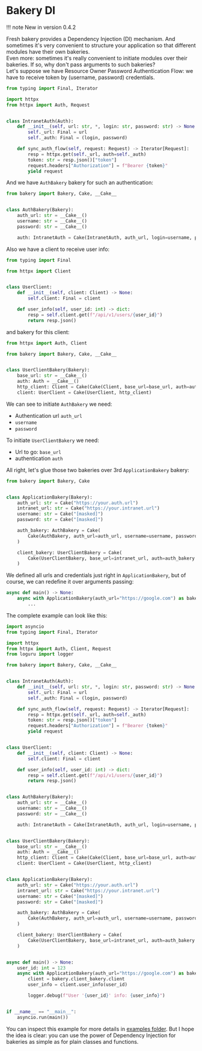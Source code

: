 # Bakery DI

!!! note
    New in version 0.4.2


Fresh bakery provides a Dependency Injection (DI) mechanism. And sometimes it's very convenient to structure your application so that different modules have their own bakeries.     
Even more: sometimes it's really convenient to initiate modules over their bakeries. 
If so, why don't pass arguments to such bakeries?     
Let's suppose we have Resource Owner Password Authentication Flow: we have to receive token by (username, password) credentials. 

```python
from typing import Final, Iterator

import httpx
from httpx import Auth, Request


class IntranetAuth(Auth):
    def __init__(self, url: str, *, login: str, password: str) -> None:
        self._url: Final = url
        self._auth: Final = (login, password)

    def sync_auth_flow(self, request: Request) -> Iterator[Request]:
        resp = httpx.get(self._url, auth=self._auth)
        token: str = resp.json()["token"]
        request.headers["Authorization"] = f"Bearer {token}"
        yield request

```
And we have `AuthBakery` bakery for such an authentication:
```python
from bakery import Bakery, Cake, __Cake__


class AuthBakery(Bakery):
    auth_url: str = __Cake__()
    username: str = __Cake__()
    password: str = __Cake__()

    auth: IntranetAuth = Cake(IntranetAuth, auth_url, login=username, password=password)
```
Also we have a client to receive user info:
```python
from typing import Final

from httpx import Client


class UserClient:
    def __init__(self, client: Client) -> None:
        self.client: Final = client

    def user_info(self, user_id: int) -> dict:
        resp = self.client.get(f"/api/v1/users/{user_id}")
        return resp.json()
```
and bakery for this client:
```python
from httpx import Auth, Client

from bakery import Bakery, Cake, __Cake__


class UserClientBakery(Bakery):
    base_url: str = __Cake__()
    auth: Auth = __Cake__()
    http_client: Client = Cake(Cake(Client, base_url=base_url, auth=auth))
    client: UserClient = Cake(UserClient, http_client)
```
We can see to initiate `AuthBakery` we need:     
- Authentication url `auth_url`
- `username`
- `password`

To initiate `UserClientBakery` we need:     
- Url to go: `base_url`
- authentication `auth`

All right, let's glue those two bakeries over 3rd `ApplicationBakery` bakery:
```python
from bakery import Bakery, Cake


class ApplicationBakery(Bakery):
    auth_url: str = Cake("https://your.auth.url")
    intranet_url: str = Cake("https://your.intranet.url")
    username: str = Cake("[masked]")
    password: str = Cake("[masked]")

    auth_bakery: AuthBakery = Cake(
        Cake(AuthBakery, auth_url=auth_url, username=username, password=password)
    )

    client_bakery: UserClientBakery = Cake(
        Cake(UserClientBakery, base_url=intranet_url, auth=auth_bakery.auth)
    )
```
We defined all urls and credentials just right in `ApplicationBakery`, but of course, we can redefine it over arguments passing:
```python
async def main() -> None:
    async with ApplicationBakery(auth_url="https://google.com") as bakery:
        ...
```
The complete example can look like this:
```python
import asyncio
from typing import Final, Iterator

import httpx
from httpx import Auth, Client, Request
from loguru import logger

from bakery import Bakery, Cake, __Cake__


class IntranetAuth(Auth):
    def __init__(self, url: str, *, login: str, password: str) -> None:
        self._url: Final = url
        self._auth: Final = (login, password)

    def sync_auth_flow(self, request: Request) -> Iterator[Request]:
        resp = httpx.get(self._url, auth=self._auth)
        token: str = resp.json()["token"]
        request.headers["Authorization"] = f"Bearer {token}"
        yield request


class UserClient:
    def __init__(self, client: Client) -> None:
        self.client: Final = client

    def user_info(self, user_id: int) -> dict:
        resp = self.client.get(f"/api/v1/users/{user_id}")
        return resp.json()


class AuthBakery(Bakery):
    auth_url: str = __Cake__()
    username: str = __Cake__()
    password: str = __Cake__()

    auth: IntranetAuth = Cake(IntranetAuth, auth_url, login=username, password=password)


class UserClientBakery(Bakery):
    base_url: str = __Cake__()
    auth: Auth = __Cake__()
    http_client: Client = Cake(Cake(Client, base_url=base_url, auth=auth))
    client: UserClient = Cake(UserClient, http_client)


class ApplicationBakery(Bakery):
    auth_url: str = Cake("https://your.auth.url")
    intranet_url: str = Cake("https://your.intranet.url")
    username: str = Cake("[masked]")
    password: str = Cake("[masked]")

    auth_bakery: AuthBakery = Cake(
        Cake(AuthBakery, auth_url=auth_url, username=username, password=password)
    )

    client_bakery: UserClientBakery = Cake(
        Cake(UserClientBakery, base_url=intranet_url, auth=auth_bakery.auth)
    )


async def main() -> None:
    user_id: int = 123
    async with ApplicationBakery(auth_url="https://google.com") as bakery:
        client = bakery.client_bakery.client
        user_info = client.user_info(user_id)

        logger.debug(f"User '{user_id}' info: {user_info}")


if __name__ == "__main__":
    asyncio.run(main())
```
You can inspect this example for more details in [examples folder](https://github.com/Mityuha/fresh-bakery/tree/main/examples/docs_bakery_di_example). But I hope the idea is clear: you can use the power of Dependency Injection for bakeries as simple as for plain classes and functions.

